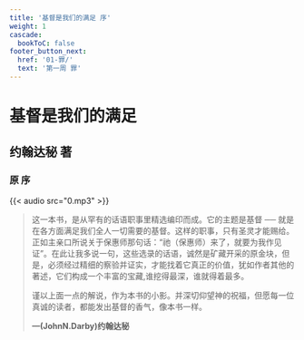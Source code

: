 ```yaml
---
title: '基督是我们的满足 序'
weight: 1
cascade:
  bookToC: false
footer_button_next:
  href: '01-罪/'
  text: '第一周 罪'
---
```


# 基督是我们的满足

## 约翰达秘 著

### 原 序

{{< audio src="0.mp3" >}}

> 这一本书，是从罕有的话语职事里精选编印而成。它的主题是基督 ── 就是在各方面满足我们全人一切需要的基督。这样的职事，只有圣灵才能赐给。正如主亲口所说关于保惠师那句话：“祂（保惠师）来了，就要为我作见证”。在此让我多说一句，这些选录的话语，诚然是矿藏开采的原金块，但是，必须经过精细的察验并证实，才能找着它真正的价值，犹如作者其他的著述，它们构成一个丰富的宝藏,谁挖得最深，谁就得着最多。
>
> 谨以上面一点的解说，作为本书的小影。并深切仰望神的祝福，但愿每一位真诚的读者，都能发出基督的香气，像本书一样。
>
> **—(JohnN.Darby)约翰达秘**
